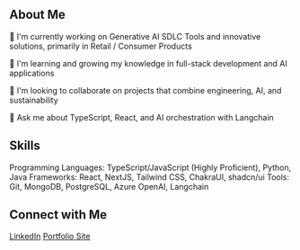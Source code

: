 ## About Me

🔭 I'm currently working on Generative AI SDLC Tools and innovative solutions, primarily in Retail / Consumer Products

🌱 I'm learning and growing my knowledge in full-stack development and AI applications

👯 I'm looking to collaborate on projects that combine engineering, AI, and sustainability

💬 Ask me about TypeScript, React, and AI orchestration with Langchain

## Skills

Programming Languages: TypeScript/JavaScript (Highly Proficient), Python, Java
Frameworks: React, NextJS, Tailwind CSS, ChakraUI, shadcn/ui
Tools: Git, MongoDB, PostgreSQL, Azure OpenAI, Langchain

## Connect with Me

[LinkedIn](https://linkedin.com/in/jack-woods-london)
[Portfolio Site](https://jack-woods.co.uk)
